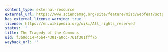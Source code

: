 ```yaml
---
content_type: external-resource
external_url: https://www.sciencemag.org/site/feature/misc/webfeat/sotp/pdfs/162-3859-1243.pdf
has_external_license_warning: true
license: https://en.wikipedia.org/wiki/All_rights_reserved
status: ''
title: The Tragedy of the Commons
uid: f3b9dc14-45b4-4301-a0cc-761f301fff7b
wayback_url: ''
---
```

